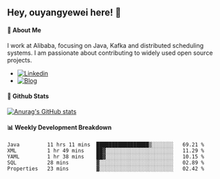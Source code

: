 ## Hey, ouyangyewei here! :wave:

#### :rocket: About Me
I work at Alibaba, focusing on Java, Kafka and distributed scheduling systems. I am passionate about contributing to widely used open source projects.

- [![Linkedin](https://img.shields.io/badge/LinkedIn-ouyangyewei-blue)](https://www.linkedin.com/in/ouyangyewei/)
- [![Blog](https://img.shields.io/badge/Blog-yeweiouyang-orange)](https://blog.csdn.net/yeweiouyang)

#### :star2: Github Stats
[![Anurag's GitHub stats](https://github-readme-stats.vercel.app/api?username=ouyangyewei&show_icons=true&cache_seconds=3600&theme=tokyonight)](https://github.com/anuraghazra/github-readme-stats)

#### :bar_chart: Weekly Development Breakdown
<!--START_SECTION:waka-->
```text
Java         11 hrs 11 mins  █████████████████▒░░░░░░░   69.21 % 
XML          1 hr 49 mins    ██▓░░░░░░░░░░░░░░░░░░░░░░   11.29 % 
YAML         1 hr 38 mins    ██▓░░░░░░░░░░░░░░░░░░░░░░   10.15 % 
SQL          28 mins         ▓░░░░░░░░░░░░░░░░░░░░░░░░   02.89 % 
Properties   23 mins         ▓░░░░░░░░░░░░░░░░░░░░░░░░   02.42 % 
```
<!--END_SECTION:waka-->
